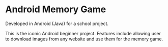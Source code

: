 # Android Memory Game

Developed in Android (Java) for a school project.

This is the iconic Android beginner project. Features include allowing user to download images from any website and use them for the memory game.
